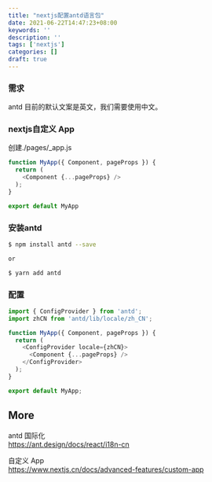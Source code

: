 ```yaml
---
title: "nextjs配置antd语言包"
date: 2021-06-22T14:47:23+08:00
keywords: ''
description: ''
tags: ['nextjs']
categories: []
draft: true
---
```


### 需求

antd 目前的默认文案是英文，我们需要使用中文。


### nextjs自定义 App

创建./pages/_app.js  

```javascript
function MyApp({ Component, pageProps }) {
  return (
    <Component {...pageProps} />
  );
}

export default MyApp
```

### 安装antd

```bash
$ npm install antd --save

or

$ yarn add antd
```

### 配置

```javascript
import { ConfigProvider } from 'antd';
import zhCN from 'antd/lib/locale/zh_CN';

function MyApp({ Component, pageProps }) {
  return (
    <ConfigProvider locale={zhCN}>
      <Component {...pageProps} />
    </ConfigProvider>
  );
}

export default MyApp;
```

## More 

antd 国际化  
https://ant.design/docs/react/i18n-cn   

自定义 App   
https://www.nextjs.cn/docs/advanced-features/custom-app



